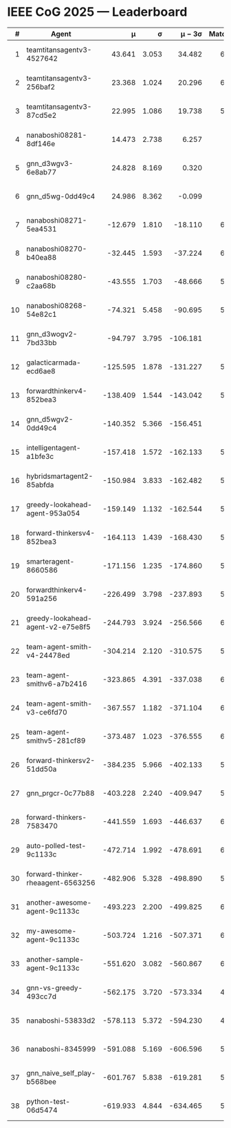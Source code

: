 # IEEE CoG 2025 — Leaderboard

| # | Agent | μ | σ | μ − 3σ | Matches | Updated |
|---:|---|---:|---:|---:|---:|---|
| 1 | teamtitansagentv3-4527642 | 43.641 | 3.053 | 34.482 | 6496 | 2025-08-30 06:46 |
| 2 | teamtitansagentv3-256baf2 | 23.368 | 1.024 | 20.296 | 6356 | 2025-08-30 06:46 |
| 3 | teamtitansagentv3-87cd5e2 | 22.995 | 1.086 | 19.738 | 5860 | 2025-08-30 06:46 |
| 4 | nanaboshi08281-8df146e | 14.473 | 2.738 | 6.257 | 276 | 2025-08-30 06:46 |
| 5 | gnn_d3wgv3-6e8ab77 | 24.828 | 8.169 | 0.320 | 138 | 2025-08-30 06:46 |
| 6 | gnn_d5wg-0dd49c4 | 24.986 | 8.362 | -0.099 | 120 | 2025-08-30 06:46 |
| 7 | nanaboshi08271-5ea4531 | -12.679 | 1.810 | -18.110 | 6378 | 2025-08-30 06:46 |
| 8 | nanaboshi08270-b40ea88 | -32.445 | 1.593 | -37.224 | 6220 | 2025-08-30 06:46 |
| 9 | nanaboshi08280-c2aa68b | -43.555 | 1.703 | -48.666 | 5738 | 2025-08-30 06:46 |
| 10 | nanaboshi08268-54e82c1 | -74.321 | 5.458 | -90.695 | 5920 | 2025-08-30 06:46 |
| 11 | gnn_d3wogv2-7bd33bb | -94.797 | 3.795 | -106.181 | 274 | 2025-08-30 06:46 |
| 12 | galacticarmada-ecd6ae8 | -125.595 | 1.878 | -131.227 | 5860 | 2025-08-30 06:46 |
| 13 | forwardthinkerv4-852bea3 | -138.409 | 1.544 | -143.042 | 5058 | 2025-08-30 06:46 |
| 14 | gnn_d5wgv2-0dd49c4 | -140.352 | 5.366 | -156.451 | 226 | 2025-08-30 06:46 |
| 15 | intelligentagent-a1bfe3c | -157.418 | 1.572 | -162.133 | 5440 | 2025-08-30 06:46 |
| 16 | hybridsmartagent2-85abfda | -150.984 | 3.833 | -162.482 | 5376 | 2025-08-30 06:46 |
| 17 | greedy-lookahead-agent-953a054 | -159.149 | 1.132 | -162.544 | 5748 | 2025-08-30 06:46 |
| 18 | forward-thinkersv4-852bea3 | -164.113 | 1.439 | -168.430 | 5016 | 2025-08-30 06:46 |
| 19 | smarteragent-8660586 | -171.156 | 1.235 | -174.860 | 5036 | 2025-08-30 06:46 |
| 20 | forwardthinkerv4-591a256 | -226.499 | 3.798 | -237.893 | 5236 | 2025-08-30 06:46 |
| 21 | greedy-lookahead-agent-v2-e75e8f5 | -244.793 | 3.924 | -256.566 | 6180 | 2025-08-30 06:46 |
| 22 | team-agent-smith-v4-24478ed | -304.214 | 2.120 | -310.575 | 5998 | 2025-08-30 06:46 |
| 23 | team-agent-smithv6-a7b2416 | -323.865 | 4.391 | -337.038 | 6440 | 2025-08-30 06:46 |
| 24 | team-agent-smith-v3-ce6fd70 | -367.557 | 1.182 | -371.104 | 6998 | 2025-08-30 06:46 |
| 25 | team-agent-smithv5-281cf89 | -373.487 | 1.023 | -376.555 | 6620 | 2025-08-30 06:46 |
| 26 | forward-thinkersv2-51dd50a | -384.235 | 5.966 | -402.133 | 5628 | 2025-08-30 06:46 |
| 27 | gnn_prgcr-0c77b88 | -403.228 | 2.240 | -409.947 | 5830 | 2025-08-30 06:46 |
| 28 | forward-thinkers-7583470 | -441.559 | 1.693 | -446.637 | 6360 | 2025-08-30 06:46 |
| 29 | auto-polled-test-9c1133c | -472.714 | 1.992 | -478.691 | 6260 | 2025-08-30 06:46 |
| 30 | forward-thinker-rheaagent-6563256 | -482.906 | 5.328 | -498.890 | 5368 | 2025-08-30 06:46 |
| 31 | another-awesome-agent-9c1133c | -493.223 | 2.200 | -499.825 | 6060 | 2025-08-30 06:46 |
| 32 | my-awesome-agent-9c1133c | -503.724 | 1.216 | -507.371 | 6320 | 2025-08-30 06:46 |
| 33 | another-sample-agent-9c1133c | -551.620 | 3.082 | -560.867 | 6500 | 2025-08-30 06:46 |
| 34 | gnn-vs-greedy-493cc7d | -562.175 | 3.720 | -573.334 | 4960 | 2025-08-30 06:46 |
| 35 | nanaboshi-53833d2 | -578.113 | 5.372 | -594.230 | 4640 | 2025-08-30 06:46 |
| 36 | nanaboshi-8345999 | -591.088 | 5.169 | -606.596 | 5350 | 2025-08-30 06:46 |
| 37 | gnn_naive_self_play-b568bee | -601.767 | 5.838 | -619.281 | 5140 | 2025-08-30 06:46 |
| 38 | python-test-06d5474 | -619.933 | 4.844 | -634.465 | 5220 | 2025-08-30 06:46 |
